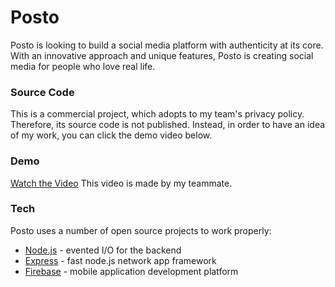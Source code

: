 # Posto
Posto is looking to build a social media platform with authenticity at its core. With an innovative approach and unique features, Posto is creating social media for people who love real life.

### Source Code
This is a commercial project, which adopts to my team's privacy policy. Therefore, its source code is not published. Instead, in order to have an idea of my work, you can click the demo video below.

### Demo
[Watch the Video](https://youtu.be/GiEf_VRIOiw)
This video is made by my teammate.

### Tech
Posto uses a number of open source projects to work properly:
- [Node.js](https://nodejs.org/en/) - evented I/O for the backend
- [Express](https://expressjs.com) - fast node.js network app framework
- [Firebase](https://firebase.google.com) - mobile application development platform



